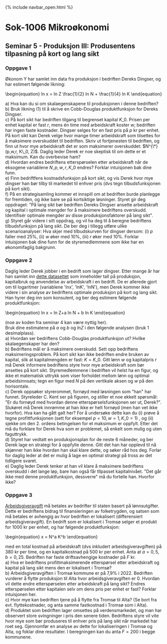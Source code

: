 {% include navbar_open.html %}
# Sok-1006 Mikroøkonomi   

## Seminar 5 - Produksjon III: Produsentens tilpasning på kort og lang sikt   

   

### Oppgave 1   

Økonom Y har samlet inn data fra produksjon i bedriften Dereks Dingser, og har estimert følgende likning:


\begin{equation}
    ln x = ln Z \frac{1}{2} ln N + \frac{1}{4} ln K
\end{equation}

   
a) Hva kan du si om skalaegenskapene til produksjonen i denne bedriften?   
b) Bruk likning (1) til å skrive en Cobb-Douglas produktfunksjon for Dereks Dingser.   
c) På kort sikt har bedriften tilgang til begrenset kapital $K\_0$. Prisen per enhet kapital er fast $r$, mens én time med arbeidskraft koster $w$; bedriften har ingen faste kostnader. Dingser selges for en fast pris på $p$ kr per enhet.
På kort sikt kan Derek velge hvor mange timer arbeidskraft som tilsettes for å maksimere overskuddet til bedriften. 
Skriv ut fortjenesten til bedriften, og finn ut hvor mye arbeidskraft det er som maksimerer overskuddet: $N^{\*}(p,w,r, K\_0, Z)$. 
Daglig leder Derek er noe skeptisk til om dette er et maksimum. Kan du overbevise ham?    
d) Hvordan endres bedriftens etterspørselen etter arbeidskraft når de eksogene variablene $N,p,w,r, K\_0$ endres? Forklar intuisjonen bak dine funn.   
e) Finn bedriftfens kostnadsfunksjon på kort sikt, og vis Derek hvor mye dingser han bør tilby til markedet til enhver pris (dvs tegn tilbudsfunksjonen på kort sikt).   
f) På en strategisamling kommer et innspill om at bedriften burde planlegge for fremtiden, og ikke bare se på kortsiktige løsninger. Styret gir deg oppdraget: "På lang sikt bør bedriften Dereks Dingser ansette arbeidskraft og kapital i optimale mengder for å maksimere bedriftens overskudd. Identifisér optimale mengder av disse produksjonsfaktorer på lang sikt".        
g) Styret går videre i sitt oppdrag, og vil ha deg til å beregne bedriftens tilbudsfunksjon på lang sikt. De ber deg i tillegg utføre ulike scenarioanalyser: Hva skjer med tilbudskurven for dingser dersom: (i) $p$ faller med 25%, (ii) $w$ øker med 10%, (iii) $r$ øker med 10%. Forklar intuisjonen bak dine funn for de styremedlemmene som ikke har en økonomifaglig bakgrunn.   




### Oppgave 2   

Daglig leder Derek jobber i en bedrift som lager dingser. Etter mange år har han samlet inn [dette datasettet](https://github.com/uit-sok-1006-v22/uit-sok-1006-v22.github.io/blob/main/seminarer/data_sem_5.csv) som inneholder tall på produksjon, kapitalbruk og anvendelse av arbeidskraft i en bedrift. De er allerede gjort om til logaritmer (variablene 'lnx', 'lnK', 'lnN'), men Derek kommer ikke videre i sin analyse av bedriftens optimale produksjon på kort og lang sikt. Han hyrer deg inn som konsulent, og ber deg estimere følgende produktfunksjon:

\begin{equation}
  ln x = ln Z+a ln N + b ln K
\end{equation}

(noe av koden fra seminar 4 kan være nyttig her).  
Bruk dine estimatene på $a$ og $b$ og $lnZ$ i den følgende analysen (bruk 1 desimalplass).   
a) Hvordan ser bedriftens Cobb-Douglas produktfunksjon ut? Hvilke skalaegenskaper har den?   
b) Bedriftens mål er å maksimere overskudd. Sett opp bedriftens maksimeringsproblem. På kort sikt kan ikke bedriften endre bruken av kapital, slik at kapitalmengden er fast: $K=K\_0$. Gitt lønn $w$ og kapitalpris $r$ må Derek informere bedriftens styre hvor mye arbeidskraft som bør ansettes på kort sikt. Styremedlemmene i bedriften vil helst ha en figur, og ikke et matematisk uttrykk som viser forholdet mellom lønn og optimal arbeidsinnsats; tegn en figur med $N$ på den vertikale aksen og $w$ på den horisontale.    
c) Derek oppsøker styrerommet, fornøyd med løsningen som "han" har funnet. Styreleder C. Kent ser på figuren, og stiller et noe ekkelt spørsmål: "Er du fornøyd med hvordan denne etterspørselsfunksjonen ser ut, Derek?". Slukøret må Derek innrømme at han ikke er helt fornøyd (men han vet ikke hvorfor). Hva kan ha gått galt her? For å undersøke dette kan du (i) prøve å tegne profittfunksjonen (sett for eksempel $p=10, w=1, K\_0=1$) , og (ii) sjekke om den 2. ordens betingelsen for et maksimum er oppfylt. Etter det må du forklare for Derek hva som er problemet, så enkelt som mulig og uten faguttrykk.   
d) Styret har vedtatt en produksjonsplan for de neste 6 måneder, og ber Derek lage en strategi for å oppfylle denne. Gitt det han har opplevd til nå skjønner han ikke hvordan han skal klare dette, og søker råd hos deg. Forlar for daglig leder at det er mulig å lage en optimal strategi på tross av det tidligere svaret.   
e) Daglig leder Derek tenker at han vil klare å maksimere bedriftens overskudd i det lange løp, bare han også får tllpasset kapitalnivået. "Det går ikke med denne produktfunksjon, dessverre" må du fortelle han. Hvorfor ikke?    


### Oppgave 3   
[Arbeidsgiveravgift](https://www.regjeringen.no/no/tema/kommuner-og-regioner/regional--og-distriktspolitikk/differensiert-arbeidsgiveravgift/id2353986/) må betales av bedrifter til staten basert på lønnsutgifter. Dette er bedriftens bidrag til finansieringen av folketrygden, og satsen som må betales er avhengig av hvor bedriften er lokalisert (differensiert arbeidsgiveravgift). En bedrift som er lokalisert i Tromsø selger et produkt for 1000 kr per enhet, og har følgende produktfunksjon:

\begin{equation}
   x = N^a K^b
\end{equation}

med en total kostnad på arbeidskraft (dvs inkludert arbeidsgiveravgiften) på 380 kr per time, og en kapitalkostnad på 500 kr per enhet. Anta at $a=0,5, b=0,25$. Bedriften har faste driftsavhengige kostnader på $F$ kr.    
a) Hva er bedriftens profittmaksimerende etterspørsel etter arbeidskraft og kapital på lang sikt mens den er lokalisert i Tromsø?    
b) Arbeidsgiveravgiften i Tromsø kommune er på 7,9% i 2022. Bedriften vurderer å flytte produksjon til Alta hvor arbeidsgiveravgiften er 0. Hvordan vil dette endre etterspørselen etter arbeidskraft på lang sikt? Endres etterspørselen etter kapitalen selv om dens pris per enhet er fast? Forklar intuisjonen her.   
c) Hvor mye kan bedriften tjene på å flytte fra Tromsø til Alta? (Se bort fra evt. flyttekostnader, og anta samme fastkostnad i Tromsø som i Alta).    
d) Produktet som bedriften lager omsettes på verdensmarkedet, og man har observert store svingninger i pris den senere tiden. Bedriftens styre vil vite hvor mye som bør produseres til enhver pris på lang sikt når markedet har roet seg. Gjennomfør en analyse av dette for lokaliseringen i Tromsø og Alta, og foklar dine resultater. I beregningen kan du anta $F=200$ i begge kommunene.   


 







